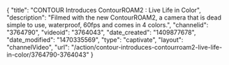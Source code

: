 {
    "title": "CONTOUR Introduces ContourROAM2 : Live Life in Color",
    "description": "Filmed with the new ContourROAM2, a camera that is dead simple to use, waterproof, 60fps and comes in 4 colors.",
    "channelid": "3764790",
    "videoid": "3764043",
    "date_created": "1409877678",
    "date_modified": "1470335569",
    "type": "captivate",
    "layout": "channelVideo",
    "url": "\/action\/contour-introduces-contourroam2-live-life-in-color\/3764790-3764043"
}